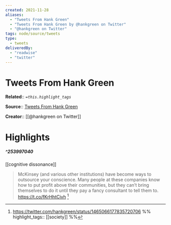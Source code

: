 ```yaml
---
created: 2021-11-28
aliases:
  - "Tweets From Hank Green"
  - "Tweets From Hank Green by @hankgreen on Twitter"
  - "@hankgreen on Twitter"
tags: node/source/tweets
type: 
  - tweets
deliveredBy: 
  - "readwise"
  - "twitter"
---
```

# Tweets From Hank Green

**Related**:: 
*`=this.highlight_tags`*

**Source**:: [Tweets From Hank Green](https://twitter.com/hankgreen)

**Creator**:: [[@hankgreen on Twitter]]

# Highlights
##### ^253997040
[[cognitive dissonance]]  
> McKinsey (and various other institutions) have become ways to outsource your conscience. Many people at these companies know how to put profit above their communities, but they can’t bring themselves to do it until they pay a fancy consultant to tell them to. https://t.co/fKrHhtCivh 
  [^253997040]

[^253997040]: https://twitter.com/hankgreen/status/1465066177835720706
%%
highlight_tags:: [[society]]
%%
